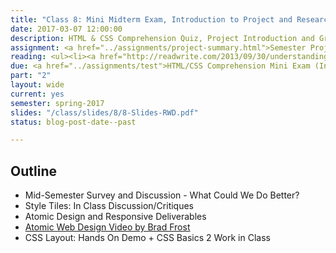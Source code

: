 ```yaml
---
title: "Class 8: Mini Midterm Exam, Introduction to Project and Research"
date: 2017-03-07 12:00:00
description: HTML & CSS Comprehension Quiz, Project Introduction and Groups, Setup GitHub, Research Basics, Work on Research Assignment.
assignment: <a href="../assignments/project-summary.html">Semester Project (Introduced)</a>, <a href="../assignments/research">Research/Competitive Analysis</a> and <a href="https://kent.qualtrics.com/SE/?SID=SV_9NuXg70jgbinJtP">Mid-Semester Survey</a>
reading: <ul><li><a href="http://readwrite.com/2013/09/30/understanding-github-a-journey-for-beginners-part-1">GitHub for Beginners (Just scan)</a></li><!--<li><a href="http://alistapart.com/article/what-really-matters-focusing-on-top-tasks">Focusing On Top Tasks</a></li>--><li><a href="https://24ways.org/2013/bringing-design-and-research-closer-together/">Bringing Design and Research Closer Together by Emma Boulton</a></li><li><a href="https://www.nngroup.com/articles/ux-research-cheat-sheet/">UX Research Cheat Sheet by Susan Farrell</a></li></ul>
due: <a href="../assignments/test">HTML/CSS Comprehension Mini Exam (In Class)</a> and <a href="../assignments/layout2">Boxes and Layout</a>
part: "2"
layout: wide
current: yes
semester: spring-2017
slides: "/class/slides/8/8-Slides-RWD.pdf"
status: blog-post-date--past

---
```


## Outline

* Mid-Semester Survey and Discussion - What Could We Do Better?
* Style Tiles: In Class Discussion/Critiques
* Atomic Design and Responsive Deliverables
* [Atomic Web Design Video by Brad Frost](https://vimeo.com/109130093)
* CSS Layout: Hands On Demo + CSS Basics 2 Work in Class
